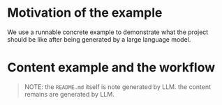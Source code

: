 # Motivation of the example
We use a runnable concrete example to demonstrate what the project should be like after being generated by a large language model.


# Content example and the workflow

> NOTE: the `README.md` itself is note generated by LLM. the content remains are generated by LLM.
>

